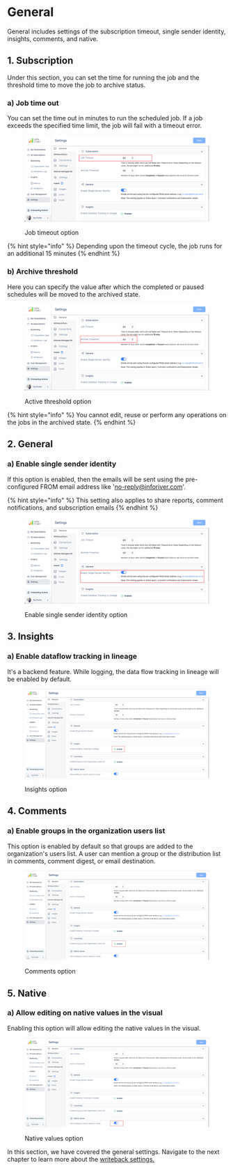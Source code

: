 # General

General includes settings of the subscription timeout, single sender identity, insights, comments, and native.

## 1. Subscription

Under this section, you can set the time for running the job and the threshold time to move the job to archive status.

### a) Job time out&#x20;

You can set the time out in minutes to run the scheduled job. If a job exceeds the specified time limit, the job will fail with a timeout error.

<figure><img src="../../../.gitbook/assets/General (2).png" alt=""><figcaption><p>Job timeout option</p></figcaption></figure>

{% hint style="info" %}
Depending upon the timeout cycle, the job runs for an additional 15 minutes
{% endhint %}

### b) Archive threshold&#x20;

Here you can specify the value after which the completed or paused schedules will be moved to the archived state.

<figure><img src="../../../.gitbook/assets/General (1).png" alt=""><figcaption><p>Active threshold option</p></figcaption></figure>

{% hint style="info" %}
You cannot edit, reuse or perform any operations on the jobs in the archived state.
{% endhint %}

## 2. General

### a) Enable single sender identity

If this option is enabled, then the emails will be sent using the pre-configured FROM email address like 'no-reply@inforiver.com'.&#x20;

{% hint style="info" %}
This setting also applies to share reports, comment notifications, and subscription emails
{% endhint %}

<figure><img src="../../../.gitbook/assets/Single.png" alt=""><figcaption><p>Enable single sender identity option</p></figcaption></figure>

## 3. Insights

### a) Enable dataflow tracking in lineage

It's a backend feature. While logging, the data flow tracking in lineage will be enabled by default.&#x20;

<figure><img src="../../../.gitbook/assets/insights-settings.png" alt=""><figcaption><p>Insights option</p></figcaption></figure>

## 4. Comments

### a) Enable groups in the organization users list

This option is enabled by default so that groups are added to the organization's users list. A user can mention a group or the distribution list in comments, comment digest, or email destination.&#x20;

<figure><img src="../../../.gitbook/assets/comments-setting.png" alt=""><figcaption><p>Comments option</p></figcaption></figure>

## 5. Native

### a) Allow editing on native values in the visual

Enabling this option will allow editing the native values in the visual.

<figure><img src="../../../.gitbook/assets/native-settings.png" alt=""><figcaption><p>Native values option</p></figcaption></figure>

In this section, we have covered the general settings. Navigate to the next chapter to learn more about the [writeback settings.](writeback.md)
